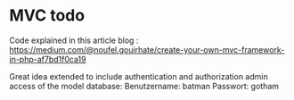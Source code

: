 # MVC todo

Code explained in this article blog : https://medium.com/@noufel.gouirhate/create-your-own-mvc-framework-in-php-af7bd1f0ca19

Great idea extended to include authentication and authorization
admin access of the model database: Benutzername: batman Passwort: gotham

